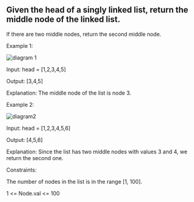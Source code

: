 ## Given the head of a singly linked list, return the middle node of the linked list.

If there are two middle nodes, return the second middle node.

 

Example 1:

![diagram 1](![image](https://user-images.githubusercontent.com/99880602/193424547-e1a9ec64-88a2-4d28-b796-cce2748da34e.png))

Input: head = [1,2,3,4,5]

Output: [3,4,5]

Explanation: The middle node of the list is node 3.

Example 2:

![diagram2](![image](https://user-images.githubusercontent.com/99880602/193424584-d4b818ae-d3c5-4890-85d1-a0862c3923f1.png))

Input: head = [1,2,3,4,5,6]

Output: [4,5,6]

Explanation: Since the list has two middle nodes with values 3 and 4, we return the second one.
 

Constraints:

The number of nodes in the list is in the range [1, 100].

1 <= Node.val <= 100

